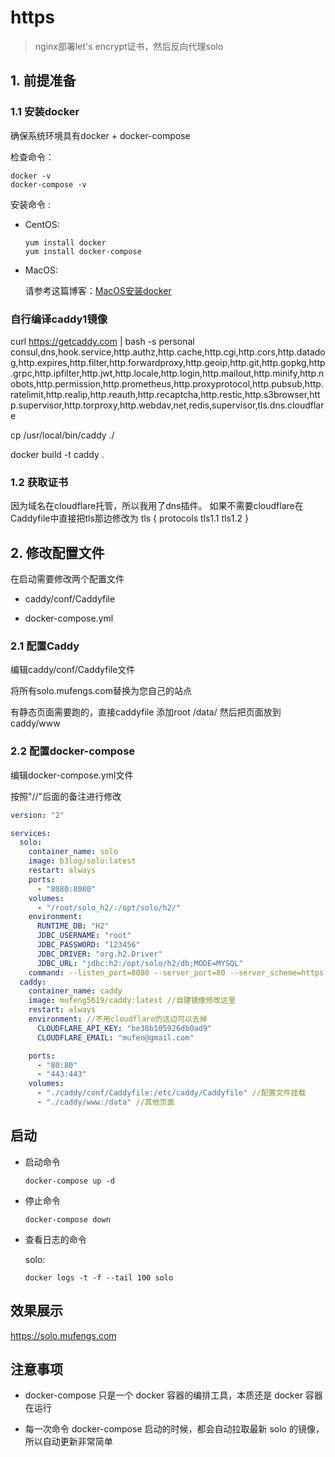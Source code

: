 # https

> nginx部署let's encrypt证书，然后反向代理solo

## 1. 前提准备

### 1.1 安装docker

确保系统环境具有docker + docker-compose

检查命令：

  ```
  docker -v
  docker-compose -v
  ```

安装命令  :

* CentOS: 

  ````
  yum install docker
  yum install docker-compose
  ````

* MacOS:

  请参考这篇博客：[MacOS安装docker](http://www.liumapp.com/articles/2017/12/27/1514347974172.html)      

### 自行编译caddy1镜像

curl https://getcaddy.com | bash -s personal consul,dns,hook.service,http.authz,http.cache,http.cgi,http.cors,http.datadog,http.expires,http.filter,http.forwardproxy,http.geoip,http.git,http.gopkg,http.grpc,http.ipfilter,http.jwt,http.locale,http.login,http.mailout,http.minify,http.nobots,http.permission,http.prometheus,http.proxyprotocol,http.pubsub,http.ratelimit,http.realip,http.reauth,http.recaptcha,http.restic,http.s3browser,http.supervisor,http.torproxy,http.webdav,net,redis,supervisor,tls.dns.cloudflare

cp /usr/local/bin/caddy ./

docker build -t caddy .

### 1.2 获取证书


因为域名在cloudflare托管，所以我用了dns插件。
如果不需要cloudflare在Caddyfile中直接把tls那边修改为
tls <mail>{
  protocols tls1.1 tls1.2
}


## 2. 修改配置文件

在启动需要修改两个配置文件

* caddy/conf/Caddyfile

* docker-compose.yml

### 2.1 配置Caddy

编辑caddy/conf/Caddyfile文件

将所有solo.mufengs.com替换为您自己的站点

有静态页面需要跑的，直接caddyfile
添加root /data/
然后把页面放到 caddy/www

### 2.2 配置docker-compose

编辑docker-compose.yml文件

按照"//"后面的备注进行修改


````yaml
version: "2"

services:
  solo:
    container_name: solo
    image: b3log/solo:latest
    restart: always
    ports:
      - "8080:8080"
    volumes:
      - "/root/solo_h2/:/opt/solo/h2/"
    environment:
      RUNTIME_DB: "H2"
      JDBC_USERNAME: "root"
      JDBC_PASSWORD: "123456"
      JDBC_DRIVER: "org.h2.Driver"
      JDBC_URL: "jdbc:h2:/opt/solo/h2/db;MODE=MYSQL"
    command: --listen_port=8080 --server_port=80 --server_scheme=https --server_host=solo.mufengs.com
  caddy:
    container_name: caddy
    image: mufeng5619/caddy:latest //自建镜像修改这里
    restart: always
    environment: //不用cloudflare的这边可以去掉
      CLOUDFLARE_API_KEY: "be38b105926db0ad9"  
      CLOUDFLARE_EMAIL: "mufen@gmail.com"

    ports:
      - "80:80"
      - "443:443"
    volumes:
      - "./caddy/conf/Caddyfile:/etc/caddy/Caddyfile" //配置文件挂载
      - "./caddy/www:/data" //其他页面
````

## 启动

* 启动命令

    ````shell
    docker-compose up -d
    ````

* 停止命令

    ````shell
    docker-compose down
    ````

* 查看日志的命令

  solo:
    ```
    docker logs -t -f --tail 100 solo
    ```
## 效果展示

https://solo.mufengs.com    

## 注意事项

* docker-compose 只是一个 docker 容器的编排工具，本质还是 docker 容器在运行

* 每一次命令 docker-compose 启动的时候，都会自动拉取最新 solo 的镜像，所以自动更新非常简单



